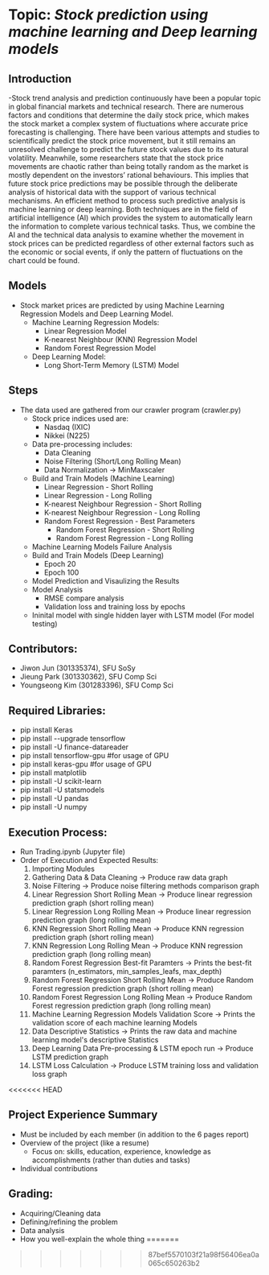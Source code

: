 # Topic: *Stock prediction using machine learning and Deep learning models*

## Introduction
-Stock trend analysis and prediction continuously have been a popular topic in global financial markets and technical research. There are numerous factors and conditions that determine the daily stock price, which makes the stock market a complex system of fluctuations where accurate price forecasting is challenging. There have been various attempts and studies to scientifically predict the stock price movement, but it still remains an unresolved challenge to predict the future stock values due to its natural volatility. Meanwhile, some researchers state that the stock price movements are chaotic rather than being totally random as the market is mostly dependent on the investors’ rational behaviours. This implies that future stock price predictions may be possible through the deliberate analysis of historical data with the support of various technical mechanisms. An efficient method to process such predictive analysis is machine learning or deep learning. Both techniques are in the field of artificial intelligence (AI) which provides the system to automatically learn the information to complete various technical tasks. Thus, we combine the AI and the technical data analysis to examine whether the movement in stock prices can be predicted regardless of other external factors such as the economic or social events, if only the pattern of fluctuations on the chart could be found.

## Models
 - Stock market prices are predicted by using Machine Learning Regression Models and Deep Learning Model.
    - Machine Learning Regression Models:
         - Linear Regression Model
         - K-nearest Neighbour (KNN) Regression Model
         - Random Forest Regression Model
    - Deep Learning Model:
         - Long Short-Term Memory (LSTM) Model   


## Steps

 - The data used are gathered from our crawler program (crawler.py)
    - Stock price indices used are:
        - Nasdaq (IXIC)
        - Nikkei (N225)
    - Data pre-processing includes:
        - Data Cleaning
        - Noise Filtering (Short/Long Rolling Mean)
        - Data Normalization -> MinMaxscaler
    - Build and Train Models (Machine Learning)
        - Linear Regression - Short Rolling
        - Linear Regression - Long Rolling
        - K-nearest Neighbour Regression - Short Rolling
        - K-nearest Neighbour Regression - Long Rolling
        - Random Forest Regression - Best Parameters
            - Random Forest Regression - Short Rolling
            - Random Forest Regression - Long Rolling
    - Machine Learning Models Failure Analysis
    - Build and Train Models (Deep Learning)
        - Epoch 20
        - Epoch 100
    - Model Prediction and Visaulizing the Results
    - Model Analysis 
        - RMSE compare analysis
        - Validation loss and training loss by epochs
    - Ininital model with single hidden layer with LSTM model (For model testing)
        


## Contributors:
 - Jiwon Jun (301335374), SFU SoSy
 - Jieung Park (301330362), SFU Comp Sci
 - Youngseong Kim (301283396), SFU Comp Sci
 

## Required Libraries:
 - pip install Keras
 - pip install --upgrade tensorflow
 - pip install -U finance-datareader
 - pip install tensorflow-gpu #for usage of GPU
 - pip install keras-gpu #for usage of GPU
 - pip install matplotlib
 - pip install -U scikit-learn
 - pip install -U statsmodels
 - pip install -U pandas
 - pip install -U numpy

## Execution Process:
 - Run Trading.ipynb (Jupyter file)
 - Order of Execution and Expected Results:
     1. Importing Modules
     2. Gathering Data & Data Cleaning -> Produce raw data graph
     3. Noise Filtering -> Produce noise filtering methods comparison graph
     4. Linear Regression Short Rolling Mean -> Produce linear regression prediction graph (short rolling mean)
     5. Linear Regression Long Rolling Mean -> Produce linear regression prediction graph (long rolling mean)
     6. KNN Regression Short Rolling Mean -> Produce KNN regression prediction graph (short rolling mean)
     7. KNN Regression Long Rolling Mean -> Produce KNN regression prediction graph (long rolling mean)
     8. Random Forest Regression Best-fit Paramters -> Prints the best-fit paramters (n_estimators, min_samples_leafs, max_depth)
     9. Random Forest Regression Short Rolling Mean -> Produce Random Forest regression prediction graph (short rolling mean)
     10. Random Forest Regression Long Rolling Mean -> Produce Random Forest regression prediction graph (long rolling mean)
     11. Machine Learning Regression Models Validation Score -> Prints the validation score of each machine learning Models
     12. Data Descriptive Statistics -> Prints the raw data and machine learning model's descriptive Statistics
     13. Deep Learning Data Pre-processing & LSTM epoch run -> Produce LSTM prediction graph
     14. LSTM Loss Calculation -> Produce LSTM training loss and validation loss graph

<<<<<<< HEAD
## Project Experience Summary
 - Must be included by each member (in addition to the 6 pages report)
 - Overview of the project (like a resume)
      - Focus on: skills, education, experience, knowledge as accomplishments (rather than duties and tasks)
 - Individual contributions
   

 
## Grading:
 - Acquiring/Cleaning data
 - Defining/refining the problem
 - Data analysis
 - How you well-explain the whole thing
=======
>>>>>>> 87bef5570103f21a98f56406ea0a065c650263b2
